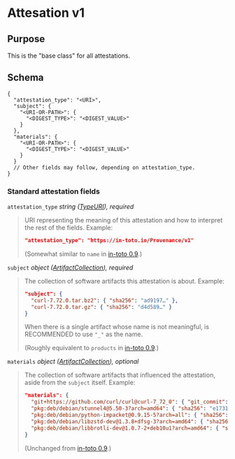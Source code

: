 # Attesation v1

## Purpose

This is the "base class" for all attestations.

## Schema

```jsonc
{
  "attestation_type": "<URI>",
  "subject": {
    "<URI-OR-PATH>": {
      "<DIGEST_TYPE>": "<DIGEST_VALUE>"
    }
  },
  "materials": {
    "<URI-OR-PATH>": {
      "<DIGEST_TYPE>": "<DIGEST_VALUE>"
    }
  }
  // Other fields may follow, depending on attestation_type.
}
```

### Standard attestation fields

<a id="attestation_type"></a>
`attestation_type` _string ([TypeURI]), required_

> URI representing the meaning of this attestation and how to interpret the rest
> of the fields. Example:
>
> ```json
> "attestation_type": "https://in-toto.io/Provenance/v1"
> ```
>
> (Somewhat similar to `name` in [in-toto 0.9].)

<a id="subject"></a>
`subject` _object ([ArtifactCollection]), required_

> The collection of software artifacts this attestation is about. Example:
>
> ```json
> "subject": {
>   "curl-7.72.0.tar.bz2": { "sha256": "ad9197…" },
>   "curl-7.72.0.tar.gz": { "sha256": "d4d589…" }
> }
> ```
>
> When there is a single artifact whose name is not meaningful, is RECOMMENDED
> to use `"_"` as the name.
>
> (Roughly equivalent to `products` in [in-toto 0.9].)

<a id="materials"></a>
`materials` _object ([ArtifactCollection]), optional_

> The collection of software artifacts that influenced the attestation, aside
> from the `subject` itself. Example:
>
> ```json
> "materials": {
>   "git+https://github.com/curl/curl@curl-7_72_0": { "git_commit": "9d954e4…" },
>   "pkg:deb/debian/stunnel4@5.50-3?arch=amd64": { "sha256": "e1731ae…" },
>   "pkg:deb/debian/python-impacket@0.9.15-5?arch=all": { "sha256": "71fa2e6…" },
>   "pkg:deb/debian/libzstd-dev@1.3.8+dfsg-3?arch=amd64": { "sha256": "91442b0…" },
>   "pkg:deb/debian/libbrotli-dev@1.0.7-2+deb10u1?arch=amd64": { "sha256": "05b6e46…" }
> }
> ```
>
> (Unchanged from [in-toto 0.9].)

[ArtifactCollection]: field_types.md#ArtifactCollection
[TypeURI]: field_types.md#TypeURI
[in-toto 0.9]: https://github.com/in-toto/docs/blob/v0.9/in-toto-spec.md
